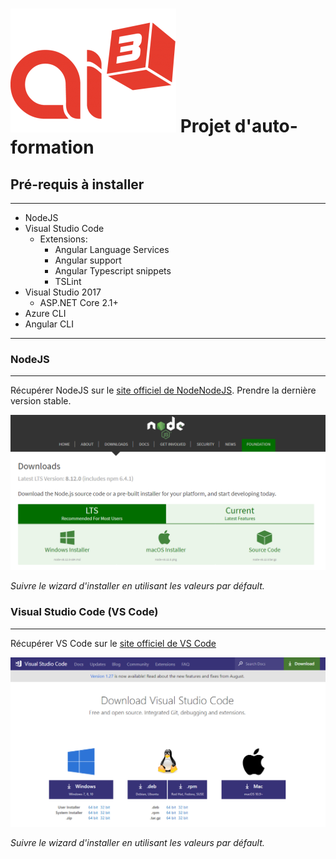 # ![Ai3 Logo](images/ai3.png) Projet d'auto-formation
## Pré-requis à installer
---
- NodeJS
- Visual Studio Code
    - Extensions: 
        - Angular Language Services
        - Angular support
        - Angular Typescript snippets
        - TSLint
- Visual Studio 2017
    - ASP.NET Core 2.1+
- Azure CLI
- Angular CLI

---

### NodeJS
---
Récupérer NodeJS sur le [site officiel de NodeNodeJS](https://nodejs.org/en/download/current/). Prendre la dernière version stable. 

![Nodejs website screenshot](images/installs/nodejs.jpg)

*Suivre le wizard d'installer en utilisant les valeurs par défault.*

### Visual Studio Code (VS Code)
---
Récupérer VS Code sur le [site officiel de VS Code](https://code.visualstudio.com/download)

![VS Code website screenshot](images/installs/vscode.jpg)

*Suivre le wizard d'installer en utilisant les valeurs par défault.*